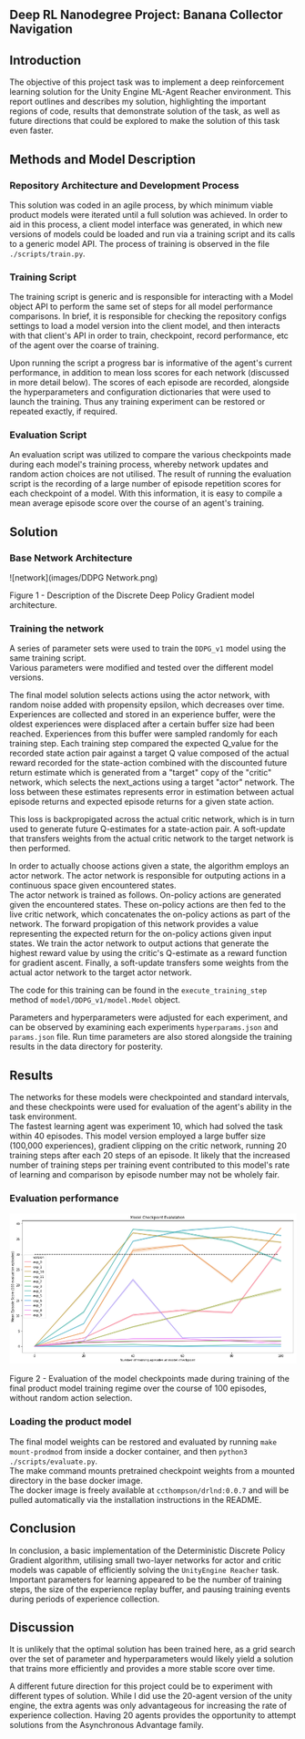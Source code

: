 ## Deep RL Nanodegree Project: Banana Collector Navigation

## Introduction

The objective of this project task was to implement a deep reinforcement learning solution for the 
Unity Engine ML-Agent Reacher environment.  This report outlines and 
describes my solution, highlighting the important regions of code, results that demonstrate 
solution of the task,  as well as future directions that could be explored to make the solution of 
this task even faster.  

## Methods and Model Description
### Repository Architecture and Development Process
This solution was coded in an agile process, by which minimum viable product models were iterated 
until a full solution was achieved.  In order to aid in this process, a client model interface was 
generated, in which new versions of models could be loaded and run via a training script and its 
calls to a generic model API.  The process of training is observed in the file `./scripts/train.py`.

### Training Script
The training script is generic and is responsible for interacting with a Model object API to perform
 the same set of steps for all model performance comparisons.  In brief, it is responsible for 
checking the repository configs settings to load a model version into the client model, and then 
interacts with that client's API in order to train, checkpoint, record performance, etc of the 
agent over the coarse of training.  

Upon running the script a progress bar is informative of the agent's current performance, in 
addition to mean loss scores for each network (discussed in more detail below).  The scores of each 
episode are recorded, alongside the hyperparameters and configuration dictionaries that were used to
 launch the training.  Thus any training experiment can be restored or repeated exactly, if 
 required.

### Evaluation Script
An evaluation script was utilized to compare the various checkpoints made during each model's 
training process, whereby network updates and random action choices are not utilised.  The result
of running the evaluation script is the recording of a large number of episode repetition scores for
each checkpoint of a model.  With this information, it is easy to compile a mean average episode 
score over the course of an agent's training.  


## Solution

### Base Network Architecture

![network](images/DDPG Network.png)

Figure 1 - Description of the Discrete Deep Policy Gradient model architecture.  

### Training the network

A series of parameter sets were used to train the `DDPG_v1` model using the same training script.  
Various parameters were modified and tested over the different model versions.  

The final model solution selects actions using the actor network, with random noise added with 
propensity epsilon, which decreases over time.  Experiences are 
collected and stored  in an experience buffer, were the oldest experiences were
displaced after a certain buffer size had been reached.  Experiences from this buffer were sampled
randomly for each training step.  Each training step compared the expected Q_value for the recorded
state action pair against a target Q value composed of the actual reward recorded for the 
state-action combined with the discounted future return estimate which is generated from a "target"
copy of the "critic" network, which selects the next_actions using a target "actor" network.  The 
loss between these estimates represents error in estimation between actual episode returns and 
expected episode returns for a given state action.  

This loss is backpropigated across the actual critic network, which is in turn used to generate 
future Q-estimates for a state-action pair.  A soft-update that transfers weights from the actual critic
network to the target network is then performed.  

In order to actually choose actions given a state, the algorithm employs an actor network.  The 
actor network is responsible for outputing actions in a continuous space given encountered states.  
The actor network is trained as follows.  On-policy actions are generated given the encountered 
states.  These on-policy actions are then fed to the live critic network, which concatenates 
the on-policy actions as part of the network.  The forward propigation of this network provides a 
value representing the expected return for the on-policy actions given input states.  We train the 
actor network to output actions that generate the highest reward value by using the critic's 
Q-estimate as a reward function for gradient ascent.  Finally, a soft-update transfers 
some weights from the actual actor network to the target actor network.   

The code for this training can be found in the `execute_training_step` method of 
`model/DDPG_v1/model.Model` object.

Parameters and hyperparameters were adjusted for each experiment, and can be observed by examining
each experiments `hyperparams.json` and `params.json` file.  Run time parameters are also stored
alongside the training results in the data directory for posterity.  


## Results  
The networks for these models were checkpointed and standard intervals, and these checkpoints were 
used for evaluation of the agent's ability in the task environment.  
The fastest learning agent was experiment 10, which had solved the task within 40 episodes.  This 
 model version employed a large buffer size (100,000 experiences),
gradient clipping on the critic network, running 20 training steps after each 20 steps of an 
episode.  It likely that the increased number of training steps per training event contributed
to this model's rate of learning and comparison by episode number may not be wholely fair.   


### Evaluation performance

![Evaluation](images/evalScores.png)

Figure 2 - Evaluation of the model checkpoints made during training of the final product model 
training regime over the course of 100 episodes, without random action selection.  

### Loading the product model
The final model weights can be restored and evaluated by running `make mount-prodmod` from inside
a docker container, and then `python3 ./scripts/evaluate.py`.  
The make command mounts pretrained checkpoint weights from a mounted directory in the base docker image.  
The docker image is freely available at `ccthompson/drlnd:0.0.7` and will be pulled automatically
via the installation instructions in the README.


## Conclusion
In conclusion, a basic implementation of the Deterministic Discrete Policy Gradient 
algorithm, utilising small two-layer networks for actor and critic models was capable of 
efficiently solving the `UnityEngine Reacher` task.  Important parameters for learning appeared 
to be the number of training steps, the size of the experience replay buffer, and pausing training
events during periods of experience collection.  

## Discussion

It is unlikely that the optimal solution has been trained here, as a grid search over the set of 
parameter and hyperparameters would likely yield a solution that trains more efficiently and 
provides a more stable score over time.  

A different future direction for this project could be to experiment with different types of solution.  While 
I did use the 20-agent version of the unity engine, the extra agents was only advantageous for 
increasing the rate of experience collection.  Having 20 agents provides the opportunity to attempt
solutions from the Asynchronous Advantage family.  


